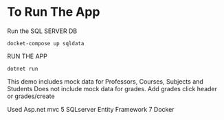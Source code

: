 # To Run The App

Run the SQL SERVER DB
```
docket-compose up sqldata
```

RUN THE APP

```
dotnet run
```

This demo includes mock data for Professors, Courses, Subjects and Students
Does not include mock data for grades. Add grades click header or grades/create


Used Asp.net mvc 5
SQLserver
Entity Framework 7
Docker
